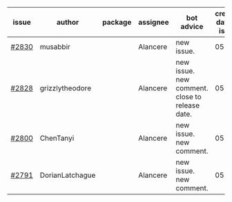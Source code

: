 | issue | author | package | assignee | bot advice | created date of issue | target release date | date from target |
| ------ | ------ | ------ | ------ | ------ | ------ | ------ | :-----: |
| [#2830](https://github.com/Azure/sdk-release-request/issues/2830) | musabbir |  | Alancere | new issue. | 05-19 | 06-02 |  |
| [#2828](https://github.com/Azure/sdk-release-request/issues/2828) | grizzlytheodore |  | Alancere | new issue. new comment. close to release date.  | 05-19 | 05-24 | 0 |
| [#2800](https://github.com/Azure/sdk-release-request/issues/2800) | ChenTanyi |  | Alancere | new issue. new comment. | 05-16 | 05-19 |  |
| [#2791](https://github.com/Azure/sdk-release-request/issues/2791) | DorianLatchague |  | Alancere | new issue. new comment. | 05-12 | 05-16 |  |
